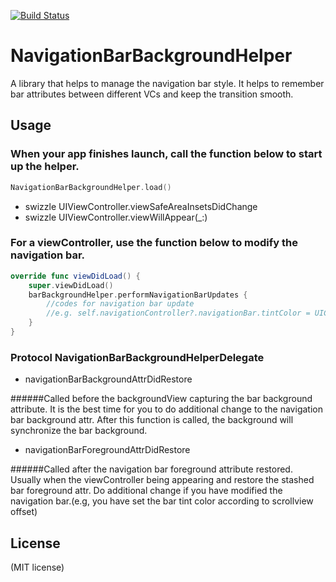 [![Build Status](https://travis-ci.org/Jerry0523/NavigationBarBackgroundHelper.svg?branch=master)](https://travis-ci.org/Jerry0523/NavigationBarBackgroundHelper)
# NavigationBarBackgroundHelper
A library that helps to manage the navigation bar style. It helps to remember bar attributes between different VCs and keep the transition smooth.


Usage
-------

### When your app finishes launch, call the function below to start up the helper.

```swift
NavigationBarBackgroundHelper.load()
```
- swizzle UIViewController.viewSafeAreaInsetsDidChange
- swizzle UIViewController.viewWillAppear(_:)

### For a viewController, use the function below to modify the navigation bar.

```swift
override func viewDidLoad() {
    super.viewDidLoad()
    barBackgroundHelper.performNavigationBarUpdates {
        //codes for navigation bar update
        //e.g. self.navigationController?.navigationBar.tintColor = UIColor.white
    }
}
```

### Protocol NavigationBarBackgroundHelperDelegate

- navigationBarBackgroundAttrDidRestore

######Called before the backgroundView capturing the bar background attribute. It is the best time for you to do additional change to the navigation bar background attr. After this function is called, the background will synchronize the bar background.

- navigationBarForegroundAttrDidRestore

######Called after the navigation bar foreground attribute restored. Usually when the viewController being appearing and restore the stashed bar foreground attr. Do additional change if you have modified the navigation bar.(e.g, you have set the bar tint color according to scrollview offset)


License
-------
(MIT license)

